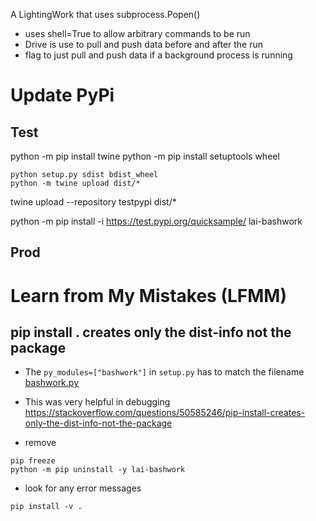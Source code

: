 A LightingWork that uses subprocess.Popen()

- uses shell=True to allow arbitrary commands to be run
- Drive is use to pull and push data before and after the run
- flag to just pull and push data if a background process is running

# Update PyPi

## Test
python -m pip install twine
python -m pip install setuptools wheel


```
python setup.py sdist bdist_wheel
python -m twine upload dist/*
```
twine upload --repository testpypi dist/*



python -m pip install -i https://test.pypi.org/quicksample/ lai-bashwork

## Prod

# Learn from My Mistakes (LFMM)

## pip install . creates only the dist-info not the package

- The `py_modules=["bashwork"]` in `setup.py` has to match the filename [bashwork.py](lai_bashwork/src/bashwork.py)

- This was very helpful in debugging https://stackoverflow.com/questions/50585246/pip-install-creates-only-the-dist-info-not-the-package

- remove 
```
pip freeze
python -m pip uninstall -y lai-bashwork
```
- look for any error messages
```
pip install -v .
```





